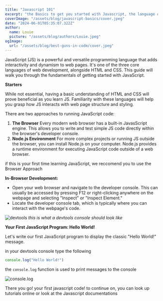 ```yaml
---
title: "Javascript 101"
excerpt: "the Basics to get you started with Javascript, the language of the browser"
coverImage: "/assets/blog/javascript-basics/cover.jpeg"
date: "2024-06-01T05:35:07.322Z"
author:
  name: Louie
  picture: "/assets/blog/authors/Louie.jpeg"
ogImage:
  url: "/assets/blog/best-guns-in-codm/cover.jpeg"
---
```


JavaScript (JS) is a powerful and versatile programming language that adds interactivity and dynamism to web pages. It's one of the three core languages of web development, alongside HTML and CSS. This guide will walk you through the fundamentals of getting started with JavaScript.

**Starters**

While not essential, having a basic understanding of HTML and CSS will prove beneficial as you learn JS. Familiarity with these languages will help you grasp how JS interacts with web page structure and styling.

There are two approaches to running JavaScript code:
1. **The Browser**
  Every modern web browser has a built-in JavasScript engine. This allows you to write and test simple JS code directly within the browser's developer console.
2. **Node.js Environment**
  For more complex projects or running JS outside the browser, you can install Node.js on your computer. Node.js provides a runtime environment for executing JavaScript code outside of a web browser.

if this is your first time learning JavaScript, we reccomend you to use the Browser Approach

**In-Browser Development:**
- Open your web browser and navigate to the developer console. This can usually be accessed by pressing F12 or right-clicking anywhere on the webpage and selecting "Inspect" or "Inspect Element."
- Locate the developer console tab, which is typically where you can interact with the webpage's code.

![devtools](/assets/blog/javascript-basics/console.jpeg)
_this is what a devtools console should look like_

**Your First JavaScript Program: Hello World!**

Let's write our first JavaScript program to display the classic "Hello World!" message.

in your devtools console type the following

```js
console.log("Hello World!")
```
the `console.log` function is used to print messages to the console

![console.log](/assets/blog/javascript-basics/log.jpeg)

There you go! your first javascript code!
to continue on, you can look up tutorials online or look at the Javascript documentations